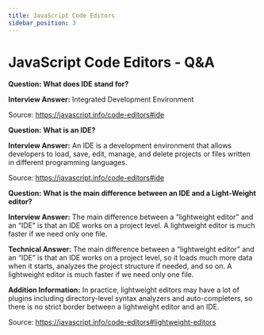 ```yaml
---
title: JavaScript Code Editors
sidebar_position: 3
---
```


# JavaScript Code Editors - Q&A

**Question:** **What does IDE stand for?**

**Interview Answer:** Integrated Development Environment

Source: <https://javascript.info/code-editors#ide>

**Question:** **What is an IDE?**

**Interview Answer:** An IDE is a development environment that allows developers to load, save, edit, manage, and delete projects or files written in different programming languages.

Source: <https://javascript.info/code-editors#ide>

**Question:** **What is the main difference between an IDE and a Light-Weight editor?**

**Interview Answer:** The main difference between a “lightweight editor” and an “IDE” is that an IDE works on a project level. A lightweight editor is much faster if we need only one file.

**Technical Answer:** The main difference between a “lightweight editor” and an “IDE” is that an IDE works on a project level, so it loads much more data when it starts, analyzes the project structure if needed, and so on. A lightweight editor is much faster if we need only one file.

**Addition Information:** In practice, lightweight editors may have a lot of plugins including directory-level syntax analyzers and auto-completers, so there is no strict border between a lightweight editor and an IDE.

Source: <https://javascript.info/code-editors#lightweight-editors>
